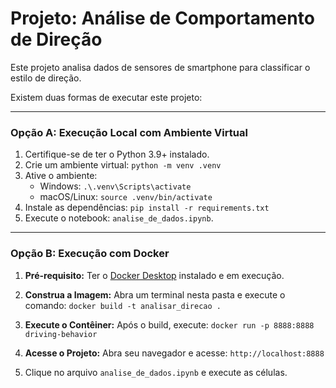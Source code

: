 # Projeto: Análise de Comportamento de Direção

Este projeto analisa dados de sensores de smartphone para classificar o estilo de direção.

Existem duas formas de executar este projeto:

---

### Opção A: Execução Local com Ambiente Virtual

1. Certifique-se de ter o Python 3.9+ instalado.
2. Crie um ambiente virtual:
   `python -m venv .venv`
3. Ative o ambiente:
   - Windows: `.\.venv\Scripts\activate`
   - macOS/Linux: `source .venv/bin/activate`
4. Instale as dependências:
   `pip install -r requirements.txt`
5. Execute o notebook: `analise_de_dados.ipynb`.

---

### Opção B: Execução com Docker

1. **Pré-requisito:** Ter o [Docker Desktop](https://www.docker.com/products/docker-desktop/) instalado e em execução.

2. **Construa a Imagem:**
   Abra um terminal nesta pasta e execute o comando:
   `docker build -t analisar_direcao .`

3. **Execute o Contêiner:**
   Após o build, execute:
   `docker run -p 8888:8888 driving-behavior`

4. **Acesse o Projeto:**
   Abra seu navegador e acesse: `http://localhost:8888`

5. Clique no arquivo `analise_de_dados.ipynb` e execute as células.
